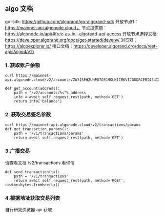 ## algo 文档

go-sdk: https://github.com/algorand/go-algorand-sdk
开放节点1：https://mainnet-api.algonode.cloud， 节点提供商：https://algonode.io/api/#free-as-in--algorand-api-access
开放节点选择文档: https://developer.algorand.org/docs/get-started/devenv/ 
浏览器：https://algoexplorer.io/
接口文档：https://developer.algorand.org/docs/rest-apis/algod/v2/

### 1. 获取账户余额

```
curl https://mainnet-api.algonode.cloud/v2/accounts/ZW3ISEHZUHPO7OZGMKLKIIMKVICOUDRCERI454I3DB2BH52HGLSO67W754/

def get_account(address):
    path = "/v2/accounts/%s"% address
    info = await self.request_rest(path, method='GET')
    return info['balance']
```


### 2. 获取交易签名参数

```
curl https://mainnet-api.algonode.cloud/v2/transactions/params
def get_transaction_params():
    path = '/v1/transactions/params'
    return await self.request_rest(path, method='GET')
```

### 3.广播交易

请查看文档 /v2/transactions 看详情
```
def send_transaction(tx):
    path = '/v1/transactions'
    return await self.request_rest(path, method='POST', rawtxn=bytes.fromhex(tx))
```


### 4.根据地址获取交易列表

自行研究浏览器 api 获取




  

